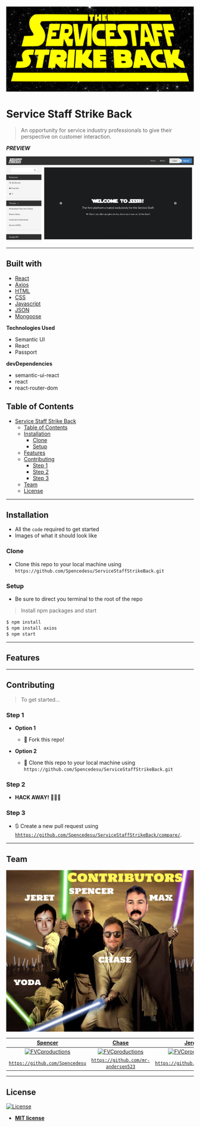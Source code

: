 <a href=""><img src="./Line-cook_Confessional/src/images/readmeLogo.jpg" alt="App Logo"></a>


# Service Staff Strike Back

> An opportunity for service industry professionals to give their perspective on customer interaction.



***PREVIEW***

<a href=""><img src="./Line-cook_Confessional/src/images/readmePreview.png" alt="Preview"></a>


---

## Built with
* [React](https://reactjs.org)
* [Axios](https://www.axios.com)
* [HTML](https://html.com)
* [CSS](https://www.w3schools.com/Css)
* [Javascript](https://www.javascript.com)
* [JSON](https://www.json.org)
* [Mongoose](https://mongoosejs.com)


**Technologies Used**

- Semantic UI 
- React
- Passport

**devDependencies**

- semantic-ui-react 
- react
- react-router-dom


## Table of Contents


- [Service Staff Strike Back](#service-staff-strike-back)
  - [Table of Contents](#table-of-contents)
  - [Installation](#installation)
    - [Clone](#clone)
    - [Setup](#setup)
  - [Features](#features)
  - [Contributing](#contributing)
    - [Step 1](#step-1)
    - [Step 2](#step-2)
    - [Step 3](#step-3)
  - [Team](#team)
  - [License](#license)


---

## Installation

- All the `code` required to get started
- Images of what it should look like

### Clone

- Clone this repo to your local machine using `https://github.com/Spencedesu/ServiceStaffStrikeBack.git`

### Setup

- Be sure to direct you terminal to the root of the repo

> Install npm packages and start 

```shell
$ npm install
$ npm install axios
$ npm start
```

---

## Features


---

## Contributing

> To get started...

### Step 1

- **Option 1**
    - 🍴 Fork this repo!

- **Option 2**
    - 👯 Clone this repo to your local machine using `https://github.com/Spencedesu/ServiceStaffStrikeBack.git`

### Step 2

- **HACK AWAY!** 🔨🔨🔨

### Step 3

- 🔃 Create a new pull request using <a href="https://github.com/Spencedesu/ServiceStaffStrikeBack/compare/" target="_blank">`hhttps://github.com/Spencedesu/ServiceStaffStrikeBack/compare/`</a>.

---

## Team

<a href=""><img src="./Line-cook_Confessional/src/images/readmeJedi.png" alt="Team Jedi"></a>

| <a href="https://github.com/Spencedesu" target="_blank">**Spencer**</a>  | <a href="https://github.com/mr-andersen523" target="_blank">**Chase**</a>  | <a href="https://github.com/Jeretc79" target="_blank">**Jeret**</a> | <a href="https://github.com/maxskewes" target="_blank">**Max**</a> |
| :---: |:---:| :---:| :---:
| [![FVCproductions](https://avatars1.githubusercontent.com/Spencedesu?s=150)](https://github.com/Spencedesu)       | [![FVCproductions](https://avatars1.githubusercontent.com/mr-andersen523?s=150)](https://github.com/mr-andersen523) | [![FVCproductions](https://avatars1.githubusercontent.com/Jeretc79?s=150)](https://github.com/Jeretc79)  | [![FVCproductions](https://avatars1.githubusercontent.com/maxskewes?s=150)](https://github.com/maxskewes) |
| <a href="https://github.com/Spencedesu" target="_blank">`https://github.com/Spencedesu`</a> | <a href="https://github.com/mr-andersen523" target="_blank">`https://github.com/mr-andersen523`</a>  | <a href="https://github.com/Jeretc79" target="_blank">`https://github.com/Jeretc79`</a> | <a href="https://github.com/maxskewes" target="_blank">`https://github.com/maxskewes`</a>  |



<!-- | <a href="https://github.com/Spencedesu" target="_blank">**Spencer**</a> 
| <a href="https://github.com/mr-andersen523" target="_blank">**Chase**</a> 
| <a href="https://github.com/Jeretc79" target="_blank">**Jeret**</a> 
|<a href="https://github.com/maxskewes" target="_blank">**Max**</a> 
|
| :---: |:---:| :---:| :---:|
| [![FVCproductions](https://avatars1.githubusercontent.com/Spencedesu?s=200)](https://github.com/Spencedesu)    
| [![FVCproductions](https://avatars1.githubusercontent.com/mr-andersen523?s=200)](https://github.com/mr-andersen523) 
| [![FVCproductions](https://avatars1.githubusercontent.com/Jeretc79?s=200)](https://github.com/Jeretc79)
| [![FVCproductions](https://avatars1.githubusercontent.com/maxskewes?s=200)](https://github.com/maxskewes)    
|
| <a href="https://github.com/Spencedesu" target="_blank">`https://github.com/Spencedesu`</a> 
| <a href="https://github.com/mr-andersen523" target="_blank">`https://github.com/mr-andersen523`</a> 
| <a href="https://github.com/Jeretc79" target="_blank">`https://github.com/Jeretc79`</a>
| <a href="https://github.com/maxskewes" target="_blank">`https://github.com/maxskewes`</a>  
| -->

---

## License

[![License](http://img.shields.io/:license-mit-blue.svg?style=flat-square)](http://badges.mit-license.org)

- **[MIT license](http://opensource.org/licenses/mit-license.php)**